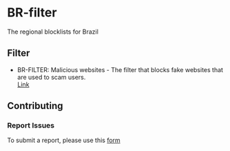 # BR-filter
The regional blocklists for Brazil

## Filter
* BR-FILTER: Malicious websites - The filter that blocks fake websites that are used to scam users.<br>
  [Link](https://raw.githubusercontent.com/eduardoaddad/BR-filter/main/Brazil.malicious.domains.txt)

## Contributing
### Report Issues
To submit a report, please use this [form](https://github.com/eduardoaddad/BR-filter/issues)
